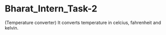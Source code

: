 # Bharat_Intern_Task-2
(Temperature converter)
It converts temperature in celcius, fahrenheit and kelvin.
